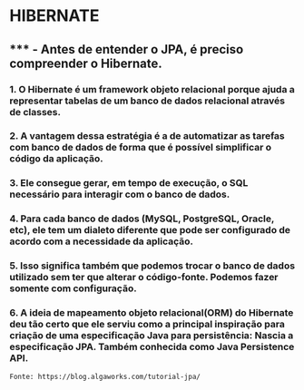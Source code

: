 # HIBERNATE

## ***  - Antes de entender o JPA, é preciso compreender o Hibernate.
### 1. O Hibernate é um framework objeto relacional porque ajuda a representar tabelas de um banco de dados relacional através de classes.

### 2. A vantagem dessa estratégia é a de automatizar as tarefas com banco de dados de forma que é possível simplificar o código da aplicação.

### 3. Ele consegue gerar, em tempo de execução, o SQL necessário para interagir com o banco de dados.

### 4. Para cada banco de dados (MySQL, PostgreSQL, Oracle, etc), ele tem um dialeto diferente que pode ser configurado de acordo com a necessidade da aplicação.

### 5. Isso significa também que podemos trocar o banco de dados utilizado sem ter que alterar o código-fonte. Podemos fazer somente com configuração.

### 6. A ideia de mapeamento objeto relacional(ORM) do Hibernate deu tão certo que ele serviu como a principal inspiração para criação de uma especificação Java para persistência: Nascia a especificação JPA. Também conhecida como Java Persistence API.
````
Fonte: https://blog.algaworks.com/tutorial-jpa/
````

